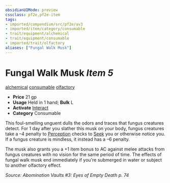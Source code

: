 ```yaml
---
obsidianUIMode: preview
cssclass: pf2e,pf2e-item
tags:
- imported/compendium/src/pf2e/av3
- imported/item/category/consumable
- trait/equipment/alchemical
- trait/equipment/consumable
- imported/trait/olfactory
aliases: ["Fungal Walk Musk"]
---
```

# Fungal Walk Musk *Item 5*  
[alchemical](alchemical.md)  [consumable](consumable.md)  [olfactory](olfactory-b1.md)  

- **Price** 21 gp
- **Usage** Held in 1 hand; **Bulk** L
- **Activate** [Interact](interact.md)
- **Category** Consumable

This foul-smelling unguent dulls the odors and traces that fungus creatures detect. For 1 day after you slather this musk on your body, fungus creatures take a –4 penalty to [Perception](../../skills.md#Perception) checks to [Seek](seek.md) you or otherwise notice you. If a fungus creature is mindless, it instead has a –6 penalty.

The musk also grants you a +1 item bonus to AC against melee attacks from fungus creatures with no vision for the same period of time. The effects of fungal walk musk end immediately if you're submerged in water or subject to another olfactory effect.

*Source: Abomination Vaults #3: Eyes of Empty Death p. 74*